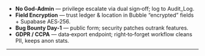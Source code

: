 - **No God‑Admin** — privilege escalate via dual sign‑off; log to Audit_Log.  
- **Field Encryption** — trust ledger & location in Bubble “encrypted” fields + Supabase AES‑256.  
- **Bug Bounty Day‑1** — public form; security patches outrank features.  
- **GDPR / CCPA** — data‑export endpoint; right‑to‑forget workflow cleans PII, keeps anon stats.  
---